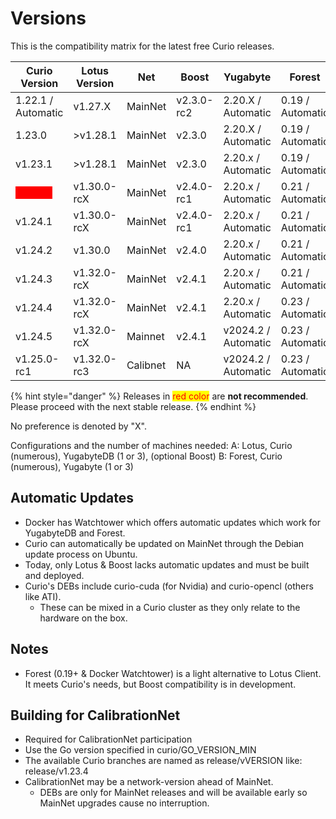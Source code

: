 # Versions

This is the compatibility matrix for the latest free Curio releases.

| Curio Version                                                | Lotus Version | Net      | Boost      | Yugabyte            | Forest            |
|--------------------------------------------------------------|---------------|----------|------------|---------------------|-------------------|
| 1.22.1 / Automatic                                           | v1.27.X       | MainNet  | v2.3.0-rc2 | 2.20.X / Automatic  | 0.19 / Automatic  |
| 1.23.0                                                       | >v1.28.1      | MainNet  | v2.3.0     | 2.20.X / Automatic  | 0.19 / Automatic  |
| v1.23.1                                                      | >v1.28.1      | MainNet  | v2.3.0     | 2.20.x / Automatic  | 0.19 / Automatic  |
| <mark style="color:red;background-color:red;">v1.24.0</mark> | v1.30.0-rcX   | MainNet  | v2.4.0-rc1 | 2.20.x / Automatic  | 0.21 / Automatic  |
| v1.24.1                                                      | v1.30.0-rcX   | MainNet  | v2.4.0-rc1 | 2.20.x / Automatic  | 0.21 / Automatic  |
| v1.24.2                                                      | v1.30.0       | MainNet  | v2.4.0     | 2.20.x / Automatic  | 0.21 / Automatic  |
| v1.24.3                                                      | v1.32.0-rcX   | MainNet  | v2.4.1     | 2.20.x / Automatic  | 0.21 / Automatic  |
| v1.24.4                                                      | v1.32.0-rcX   | MainNet  | v2.4.1     | 2.20.x / Automatic  | 0.23 / Automatic  |
| v1.24.5                                                      | v1.32.0-rcX   | Mainnet  | v2.4.1     | v2024.2 / Automatic | 0.23 / Automatic  |
| v1.25.0-rc1                                                  | v1.32.0-rc3   | Calibnet | NA         | v2024.2 / Automatic | 0.23 / Automatic  |

{% hint style="danger" %}
Releases in <mark style="color:red;">red color</mark> are **not recommended**. Please proceed with the next stable release.
{% endhint %}

No preference is denoted by "X".

Configurations and the number of machines needed: A: Lotus, Curio (numerous), YugabyteDB (1 or 3), (optional Boost) B: Forest, Curio (numerous), Yugabyte (1 or 3)

## Automatic Updates

* Docker has Watchtower which offers automatic updates which work for YugabyteDB and Forest.
* Curio can automatically be updated on MainNet through the Debian update process on Ubuntu.
* Today, only Lotus & Boost lacks automatic updates and must be built and deployed.
* Curio's DEBs include curio-cuda (for Nvidia) and curio-opencl (others like ATI).
  * These can be mixed in a Curio cluster as they only relate to the hardware on the box.

## Notes

* Forest (0.19+ & Docker Watchtower) is a light alternative to Lotus Client. It meets Curio's needs, but Boost compatibility is in development.

## Building for CalibrationNet

* Required for CalibrationNet participation
* Use the Go version specified in curio/GO\_VERSION\_MIN
* The available Curio branches are named as release/vVERSION like: release/v1.23.4
* CalibrationNet may be a network-version ahead of MainNet.
  * DEBs are only for MainNet releases and will be available early so MainNet upgrades cause no interruption.
